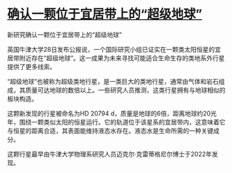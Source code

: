 # [确认一颗位于宜居带上的“超级地球”](https://github.com/jaaleng/jaaleng.github.io/issues/164)

新研究确认一颗位于宜居带上的“超级地球”

英国牛津大学28日发布公报说，一个国际研究小组已证实在一颗类太阳恒星的宜居带附近存在“超级地球”。这一成果为未来寻找可能适合生命生存的类地系外行星提供了更多线索。

“超级地球”也被称为超级类地行星，是一类巨大的类地行星，通常由气体和岩石组成，其质量可达地球的数倍以上。一些研究人员推测，这类行星拥有与地球相似的板块构造。

这颗新发现的行星被命名为HD 20794 d，质量是地球的6倍，距离地球约20光年，围绕一颗类似太阳的恒星运行。它的轨道位于该星系的宜居带内，这意味着它与恒星的距离合适，其表面能维持液态水存在。液态水是生命所需的一种关键成分。

这颗行星最早由牛津大学物理系研究人员迈克尔·克雷蒂格尼尔博士于2022年发现。

